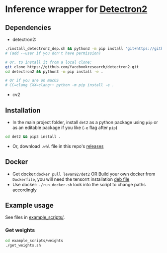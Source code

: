 # Inference wrapper for [Detectron2](https://github.com/facebookresearch/detectron2)

## Dependencies

- detectron2:

```bash
./install_detectron2_dep.sh && python3 -m pip install 'git+https://github.com/facebookresearch/detectron2.git'
# (add --user if you don't have permission)

# Or, to install it from a local clone:
git clone https://github.com/facebookresearch/detectron2.git
cd detectron2 && python3 -m pip install -e .

# Or if you are on macOS
# CC=clang CXX=clang++ python -m pip install -e .
```
- cv2

## Installation

- In the main project folder, install `det2` as a python package using `pip` or as an editable package if you like (`-e` flag after `pip`)

```bash
cd det2 && pip3 install .
```

- Or, download `.whl` file in this repo's [releases](https://github.com/levan92/det2/releases/latest)

## Docker

- Get docker:`docker pull levan92/det2` OR Build your own docker from `Dockerfile`, you will need the tensorrt installation [deb file](https://drive.google.com/file/d/10NT4GYOAOjrwdSGPJS6v6uyVtduW-Pa3/view?usp=sharing)
- Use docker: `./run_docker.sh` look into the script to change paths accordingly

## Example usage

See files in [example_scripts/](./example_scripts/).

### Get weights

```bash
cd example_scripts/weights
./get_weights.sh
```

